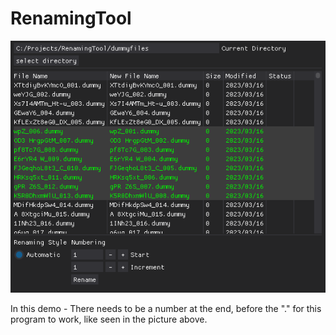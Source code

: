 # RenamingTool
 
![Program Showcase](https://github.com/Jornexe/RenamingTool/blob/main/ProgramShowcase.PNG?raw=true)

In this demo - There needs to be a number at the end, before the "." for this program to work, like seen in the picture above.
